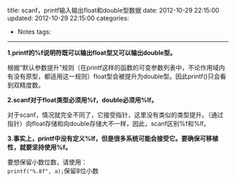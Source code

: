 title: scanf，printf输入输出float和double型数据
date: 2012-10-29 22:15:00
updated: 2012-10-29 22:15:00
categories:
  - Notes
tags:
---

**1.printf的%f说明符既可以输出float型又可以输出double型。**

根据“默认参数提升”规则（在printf这样的函数的可变参数列表中，不论作用域内有没有原型，都适用这一规则）float型会被提升为double型。因此printf()只会看到双精度数。

**2.scanf对于float类型必须用%f，double必须用%lf。**

对于scanf，情况就完全不同了，它接受指针，这里没有类似的类型提升。（通过指针）向float存储和向double存储大不一样，因此，scanf区别%f和%lf。

**3.事实上，printf中没有定义%lf，但是很多系统可能会接受它。要确保可移植性，就要坚持使用%f。**

要想保留小数位数，请使用：  
`printf("%.8f", a);`保留8位小数
